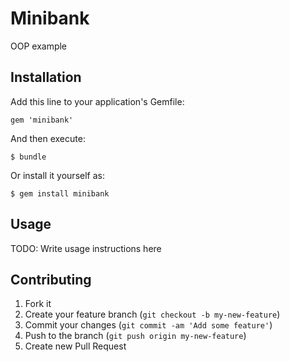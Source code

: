 # Minibank

OOP example

## Installation

Add this line to your application's Gemfile:

    gem 'minibank'

And then execute:

    $ bundle

Or install it yourself as:

    $ gem install minibank

## Usage

TODO: Write usage instructions here

## Contributing

1. Fork it
2. Create your feature branch (`git checkout -b my-new-feature`)
3. Commit your changes (`git commit -am 'Add some feature'`)
4. Push to the branch (`git push origin my-new-feature`)
5. Create new Pull Request
